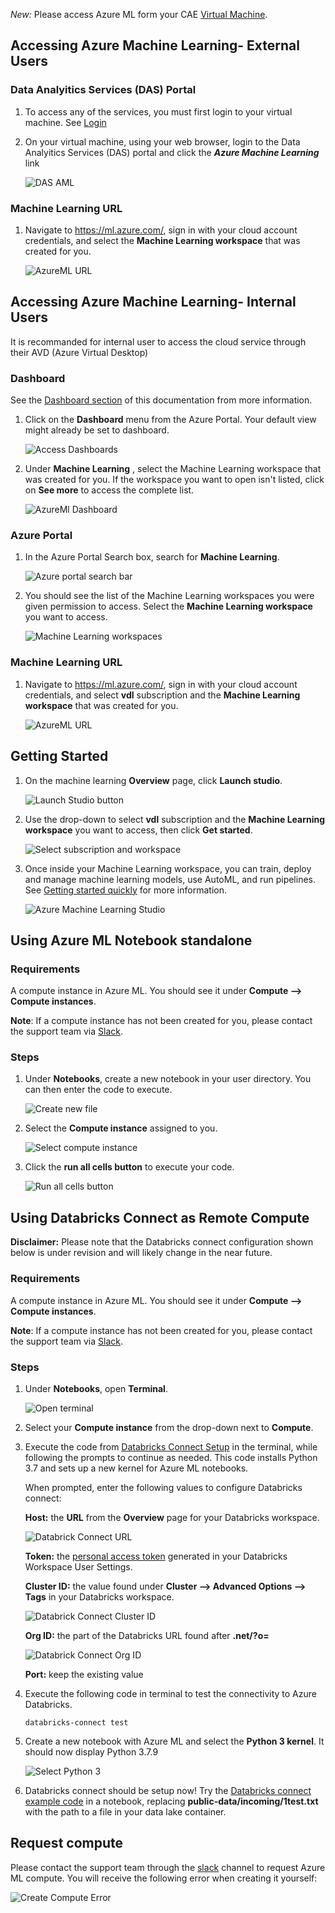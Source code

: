 *New:* Please access Azure ML form your CAE [Virtual Machine](VirtualMarchine.md).

## Accessing Azure Machine Learning- External Users

### Data Analyitics Services (DAS) Portal
1. To access any of the services, you must first login to your virtual machine. See [Login](ExtVirtualMachine.md)

2. On your virtual machine, using your web browser, login to the Data Analyitics Services (DAS) portal and click the ***Azure Machine Learning*** link
 
    ![DAS AML](images/DASPortalAML.png)
    
### Machine Learning URL
1. Navigate to https://ml.azure.com/, sign in with your cloud account credentials, and select the **Machine Learning workspace** that was created for you.  

    ![AzureML URL](images/AzureMlURL.PNG)


## Accessing Azure Machine Learning- Internal Users
It is recommanded for internal user to access the cloud service through their AVD (Azure Virtual Desktop)
### Dashboard

See the [Dashboard section](Dashboards.md) of this documentation from more information.  

1. Click on the **Dashboard** menu from the Azure Portal. Your default view might already be set to dashboard.  

    ![Access Dashboards](images/AccessDashboard.png)

2. Under **Machine Learning** , select the Machine Learning workspace that was created for you. If the workspace you want to open isn't listed, click on **See more** to access the complete list.

    ![AzureMl Dashboard](images/AzureMLDashboard.png)

### Azure Portal

1.	In the Azure Portal Search box, search for **Machine Learning**.

    ![Azure portal search bar](images/AzureML_01.png)  

2.	You should see the list of the Machine Learning workspaces you were given permission to access. Select the **Machine Learning workspace** you want to access.

    ![Machine Learning workspaces](images/AzureML_02.png)

### Machine Learning URL
1. Navigate to https://ml.azure.com/, sign in with your cloud account credentials, and select **vdl** subscription and the **Machine Learning workspace** that was created for you.  

    ![AzureML URL](images/AzureMlURL.PNG)


## Getting Started

1.	On the machine learning **Overview** page, click **Launch studio**.

    ![Launch Studio button](images/AzureML_03.png)  

2.	Use the drop-down to select **vdl** subscription and the **Machine Learning workspace** you want to access, then click **Get started**.

    ![Select subscription and workspace](images/AzureML_04.png)

3. Once inside your Machine Learning workspace, you can train, deploy and manage machine learning models, use AutoML, and run pipelines. See [Getting started quickly]( https://docs.microsoft.com/en-us/azure/machine-learning/) for more information.

    ![Azure Machine Learning Studio](images/AzureML_05.png)  

## Using Azure ML Notebook standalone
### Requirements

A compute instance in Azure ML. You should see it under **Compute --> Compute instances**.

**Note**: If a compute instance has not been created for you, please contact the support team via [Slack](https://cae-eac.slack.com).

### Steps

1.	Under **Notebooks**, create a new notebook in your user directory. You can then enter the code to execute.

    ![Create new file](images/CreateFile.png)  

2.	Select the **Compute instance** assigned to you.

    ![Select compute instance](images/SelectInstanceCompute.png)

3.	Click the **run all cells button** to execute your code.

    ![Run all cells button](images/RunCells.png)


## Using Databricks Connect as Remote Compute

**Disclaimer:** Please note that the Databricks connect configuration shown below is under revision and will likely change in the near future.

### Requirements

A compute instance in Azure ML. You should see it under **Compute --> Compute instances**.

**Note**: If a compute instance has not been created for you, please contact the support team via [Slack](https://cae-eac.slack.com).

### Steps

1.	Under **Notebooks**, open **Terminal**.

    ![Open terminal](images/AzureML_11.png)  

2. Select your **Compute instance** from the drop-down next to **Compute**.

3.  Execute the code from [Databricks Connect Setup](https://github.com/StatCan/cae-eac/blob/master/Examples/AzureML/Databricks-Connect-Setup.txt) in the terminal, while following the prompts to continue as needed. This code installs Python 3.7 and sets up a new kernel for Azure ML notebooks.

    When prompted, enter the following values to configure Databricks connect:

    **Host:** the **URL** from the **Overview** page for your Databricks workspace.

    ![Databrick Connect URL](images/DatabrickConnectURL.PNG)

    **Token:** the [personal access token](https://docs.microsoft.com/en-us/azure/databricks/dev-tools/api/latest/authentication#--generate-a-personal-access-token) generated in your Databricks Workspace User Settings.

    **Cluster ID:** the value found under **Cluster --> Advanced Options --> Tags** in your Databricks workspace.
    
    ![Databrick Connect Cluster ID](images/DatabrickConnectClusterID.PNG)

    **Org ID:** the part of the Databricks URL found after **.net/?o=**
    
    ![Databrick Connect Org ID](images/DatabrickConnectOrgID.PNG)

    **Port:** keep the existing value

4.	Execute the following code in terminal to test the connectivity to Azure Databricks.
    ```
    databricks-connect test
    ```

5.	Create a new notebook with Azure ML and select the **Python 3 kernel**. It should now display Python 3.7.9

    ![Select Python 3](images/AzureML_13.png)  

6.	Databricks connect should be setup now! Try the [Databricks connect example code](https://github.com/StatCan/cae-eac/blob/master/Examples/AzureML/Databricks-Connect-Example.txt) in a notebook, replacing **public-data/incoming/1test.txt** with the path to a file in your data lake container.

## Request compute
Please contact the support team through the [slack](https://cae-eac.slack.com) channel to request Azure ML compute. You will receive the following error when creating it yourself:

![Create Compute Error](images/AzureMLCreateComputeError.png)
